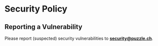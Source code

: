 # Security Policy

## Reporting a Vulnerability

Please report (suspected) security vulnerabilities to
**[security@puzzle.ch](mailto:security@puzzle.ch)**.
